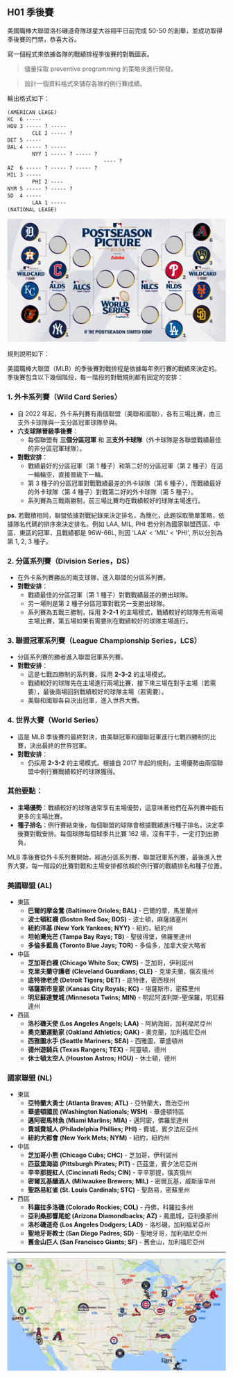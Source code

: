 
## H01 季後賽
美國職棒大聯盟洛杉磯道奇隊球星大谷翔平日前完成 50-50 的創舉，並成功取得季後賽的門票，恭喜大谷。

寫一個程式來依據各隊的戰績排程季後賽的對戰圖表。

> 儘量採取 preventive programming 的策略來進行開發。

> 設計一個資料格式來儲存各隊的例行賽成績。

輸出格式如下：
```
(AMERICAN LEAGE)
KC  6 -----
HOU 3 ----- ? -----
        CLE 2 ----- ? 
DET 5 -----
BAL 4 ----- ? -----  
        NYY 1 ----- ? ----- ?
                               ---- ?
AZ  6 ----- ? ----- ? ----- ? 
MIL 3 ----- 
        PHI 2 ---- 
NYM 5 ----- ? ----- ? 
SD  4 -----  
        LAA 1 ----- 
(NATIONAL LEAGE)
```

![postsean](img/mlb_postseason-2024.jpg)

規則說明如下：

美國職棒大聯盟（MLB）的季後賽對戰排程是依據每年例行賽的戰績來決定的。季後賽包含以下幾個階段，每一階段的對戰規則都有固定的安排：

### 1. **外卡系列賽（Wild Card Series）**
- 自 2022 年起，外卡系列賽有兩個聯盟（美聯和國聯），各有三場比賽，由三支外卡球隊與一支分區冠軍球隊參與。
- **六支球隊晉級季後賽**：
  - 每個聯盟有 **三個分區冠軍** 和 **三支外卡球隊**（外卡球隊是各聯盟戰績最佳的非分區冠軍球隊）。
- **對戰安排**：
  - 戰績最好的分區冠軍（第 1 種子）和第二好的分區冠軍（第 2 種子）在這一輪輪空，直接晉級下一輪。
  - 第 3 種子的分區冠軍對戰戰績最差的外卡球隊（第 6 種子），而戰績最好的外卡球隊（第 4 種子）對戰第二好的外卡球隊（第 5 種子）。
  - 系列賽為三戰兩勝制，前三場比賽均在戰績較好的球隊主場進行。

**ps.** 若戰積相同，聯盟依據對戰紀錄來決定排名，為簡化，此題採取簡單策略，依據隊名代碼的排序來決定排名。例如 LAA, MIL, PHI 若分別為國家聯盟西區、中區、東區的冠軍，且戰績都是 96W-66L, 則因 'LAA' < 'MIL' < 'PHI', 所以分別為第 1, 2, 3 種子。

### 2. **分區系列賽（Division Series，DS）**
- 在外卡系列賽勝出的兩支球隊，進入聯盟的分區系列賽。
- **對戰安排**：
  - 戰績最佳的分區冠軍（第 1 種子）對戰戰績最差的勝出球隊。
  - 另一場則是第 2 種子分區冠軍對戰另一支勝出球隊。
  - 系列賽為五戰三勝制，採用 **2-2-1** 的主場模式，戰績較好的球隊先有兩場主場比賽，第五場如果有需要則在戰績較好的球隊主場進行。

### 3. **聯盟冠軍系列賽（League Championship Series，LCS）**
- 分區系列賽的勝者進入聯盟冠軍系列賽。
- **對戰安排**：
  - 這是七戰四勝制的系列賽，採用 **2-3-2** 的主場模式。
  - 戰績較好的球隊先在主場進行兩場比賽，接下來三場在對手主場（若需要），最後兩場回到戰績較好的球隊主場（若需要）。
  - 美聯和國聯各自決出冠軍，進入世界大賽。

### 4. **世界大賽（World Series）**
- 這是 MLB 季後賽的最終對決，由美聯冠軍和國聯冠軍進行七戰四勝制的比賽，決出最終的世界冠軍。
- **對戰安排**：
  - 仍採用 **2-3-2** 的主場模式。根據自 2017 年起的規則，主場優勢由兩個聯盟中例行賽戰績較好的球隊獲得。

### 其他要點：
- **主場優勢**：戰績較好的球隊通常享有主場優勢，這意味著他們在系列賽中能有更多的主場比賽。
- **種子排名**：例行賽結束後，每個聯盟的球隊會根據戰績進行種子排名，決定季後賽對戰安排。每個球隊每個球季共比賽 162 場，沒有平手，一定打到出勝負。

MLB 季後賽從外卡系列賽開始，經過分區系列賽、聯盟冠軍系列賽，最後進入世界大賽，每一階段的比賽對戰和主場安排都依賴於例行賽的戰績排名和種子位置。

### 美國聯盟 (AL)
* 東區
    * **巴爾的摩金鶯 (Baltimore Orioles; BAL)** - 巴爾的摩，馬里蘭州
    * **波士頓紅襪 (Boston Red Sox; BOS)** - 波士頓，麻薩諸塞州
    * **紐約洋基 (New York Yankees; NYY)** - 紐約，紐約州
    * **坦帕灣光芒 (Tampa Bay Rays; TB)** - 聖彼得堡，佛羅里達州
    * **多倫多藍鳥 (Toronto Blue Jays; TOR)** - 多倫多，加拿大安大略省
* 中區
    * **芝加哥白襪 (Chicago White Sox; CWS)** - 芝加哥，伊利諾州
    * **克里夫蘭守護者 (Cleveland Guardians; CLE)** - 克里夫蘭，俄亥俄州
    * **底特律老虎 (Detroit Tigers; DET)** - 底特律，密西根州
    * **堪薩斯市皇家 (Kansas City Royals; KC)** - 堪薩斯市，密蘇里州
    * **明尼蘇達雙城 (Minnesota Twins; MIN)** - 明尼阿波利斯-聖保羅，明尼蘇達州
* 西區    
    * **洛杉磯天使 (Los Angeles Angels; LAA)** - 阿納海姆，加利福尼亞州
    * **奧克蘭運動家 (Oakland Athletics; OAK)** - 奧克蘭，加利福尼亞州
    * **西雅圖水手 (Seattle Mariners; SEA)** - 西雅圖，華盛頓州
    * **德州遊騎兵 (Texas Rangers; TEX)** - 阿靈頓，德州
    * **休士頓太空人 (Houston Astros; HOU)** - 休士頓，德州

### 國家聯盟 (NL)
* 東區
    * **亞特蘭大勇士 (Atlanta Braves; ATL)** - 亞特蘭大，喬治亞州
    * **華盛頓國民 (Washington Nationals; WSH)** - 華盛頓特區
    * **邁阿密馬林魚 (Miami Marlins; MIA)** - 邁阿密，佛羅里達州
    * **費城費城人 (Philadelphia Phillies; PHI)** - 費城，賓夕法尼亞州
    * **紐約大都會 (New York Mets; NYM)** - 紐約，紐約州
* 中區
    * **芝加哥小熊 (Chicago Cubs; CHC)** - 芝加哥，伊利諾州
    * **匹茲堡海盜 (Pittsburgh Pirates; PIT)** - 匹茲堡，賓夕法尼亞州
    * **辛辛那提紅人 (Cincinnati Reds; CIN)** - 辛辛那提，俄亥俄州
    * **密爾瓦基釀酒人 (Milwaukee Brewers; MIL)** - 密爾瓦基，威斯康辛州
    * **聖路易紅雀 (St. Louis Cardinals; STC)** - 聖路易，密蘇里州
* 西區
    * **科羅拉多洛磯 (Colorado Rockies; COL)** - 丹佛，科羅拉多州
    * **亞利桑那響尾蛇 (Arizona Diamondbacks; AZ)** - 鳳凰城，亞利桑那州
    * **洛杉磯道奇 (Los Angeles Dodgers; LAD)** - 洛杉磯，加利福尼亞州
    * **聖地牙哥教士 (San Diego Padres; SD)** - 聖地牙哥，加利福尼亞州
    * **舊金山巨人 (San Francisco Giants; SF)** - 舊金山，加利福尼亞州

---

![](img/2024-MLB-Map.jpg)

